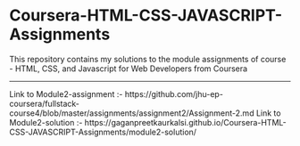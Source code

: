 # Coursera-HTML-CSS-JAVASCRIPT-Assignments
This repository contains my solutions to the module assignments of course - HTML, CSS, and Javascript for Web Developers from Coursera
<hr>
Link to Module2-assignment :- https://github.com/jhu-ep-coursera/fullstack-course4/blob/master/assignments/assignment2/Assignment-2.md
Link to Module2-solution :- https://gaganpreetkaurkalsi.github.io/Coursera-HTML-CSS-JAVASCRIPT-Assignments/module2-solution/
